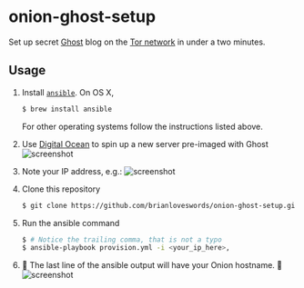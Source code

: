 # onion-ghost-setup

Set up secret [Ghost](https://ghost.org/) blog on the [Tor network](https://www.torproject.org/) in under a two minutes.

## Usage


1. Install [`ansible`](https://docs.ansible.com/ansible/intro_installation.html). On OS X,

   ```bash
   $ brew install ansible
   ```

   For other operating systems follow the instructions listed above.

1. Use [Digital Ocean](https://cloud.digitalocean.com/droplets/new) to spin up a new server pre-imaged with Ghost
   ![screenshot](https://cldup.com/cP-Ph2Xhh4.png)

1. Note your IP address, e.g.:
   ![screenshot](https://cldup.com/72AYhOBzsz.png)


1. Clone this repository
   ```bash
   $ git clone https://github.com/brianloveswords/onion-ghost-setup.git && cd onion-ghost-setup
   ```

1. Run the ansible command

   ```bash
   $ # Notice the trailing comma, that is not a typo
   $ ansible-playbook provision.yml -i <your_ip_here>,
   ```

1. 👻 The last line of the ansible output will have your Onion hostname. 👻
   ![screenshot](https://cldup.com/_pegX68UuB.png)
